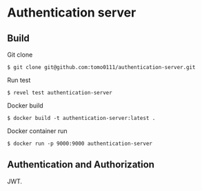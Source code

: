 # Authentication server

## Build
Git clone
```
$ git clone git@github.com:tomo0111/authentication-server.git
```

Run test
```
$ revel test authentication-server
```

Docker build
```
$ docker build -t authentication-server:latest .
```

Docker container run
```
$ docker run -p 9000:9000 authentication-server
```

## Authentication and Authorization
JWT.
